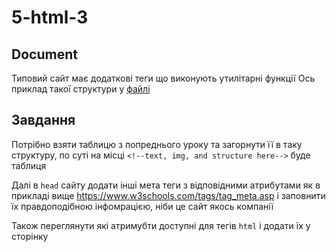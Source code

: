 # 5-html-3

## Document

Типовий сайт має додаткові теги що виконують утилітарні функції
Ось приклад такої структури у [файлі](https://raw.githubusercontent.com/olexandrbig/js-in-1-month/master/5-html-3-sample.html)



## Завдання

Потрібно взяти таблицю з попреднього уроку та загорнути її в таку структуру, по суті на місці `<!--text, img, and structure here-->` буде таблиця

Далі в `head` сайту додати інші мета теги з відповідними атрибутами як в прикладі вище https://www.w3schools.com/tags/tag_meta.asp і заповнити їх правдоподібною інфомрацією, ніби це сайт якось компанії

Також переглянути які атримубти доступні для тегів `html` і додати їх у сторінку
